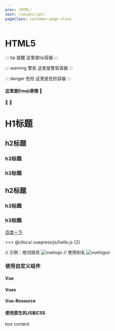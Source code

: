 ```yaml
---
prev: /HTML/
next: /JavaScript/
pageClass: customer-page-class
---
```


# HTML5

::: tip 提醒
这里是tip容器
:::

::: warning 警告
这里是警告容器
:::

::: danger 危险
这里是危险容器
:::

#### 这里是Emoji表情 :tada:
:100: :rocket:

# H1标题

## h2标题
### h3标题
### h3标题

## h2标题
### h3标题
### h3标题

[百度一下](https://www.baidu.com)

<<< @/docs/.vuepress/js/hello.js {2}

// 示例：绝对路径
![vuelogo](https://cn.vuejs.org/images/logo.png)
// 使用别名
![vuelogoz](~@vue/logo.png)

### 使用自定义组件
<customer-component/>

#### Vue <Badge text="2.5.0+"/> 
#### Vuex <Badge text="beta" type="warn" vertical="top"/> 
#### Vue-Resource<Badge text="废弃" vertical="middle" type="error"/>

<style lang="stylus">
.box
  width: 100%
  height: 100px
  line-height: 100px
  text-align: center
  color: #fff
  background-color: #333
</style>
#### 使用原生的JS和CSS
<div id="container">box content</div>

<script>
console.log(233)
</script>
